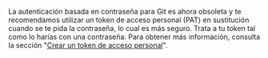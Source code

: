 La autenticación basada en contraseña para Git es ahora obsoleta y te recomendamos utilizar un token de acceso personal (PAT) en sustitución cuando se te pida la contraseña, lo cual es más seguro. Trata a tu token tal como lo harías con una contraseña. Para obtener más información, consulta la sección "[Crear un token de acceso personal](/github/authenticating-to-github/creating-a-personal-access-token)".
